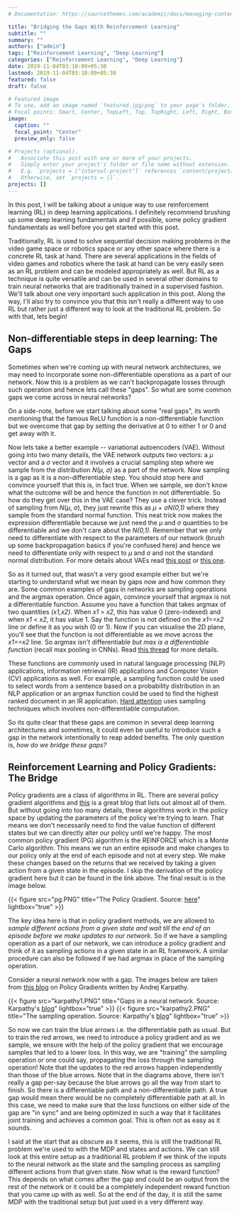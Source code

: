 ```yaml
---
# Documentation: https://sourcethemes.com/academic/docs/managing-content/

title: "Bridging the Gaps With Reinforcement Learning"
subtitle: ""
summary: ""
authors: ["admin"]
tags: ["Reinforcement Learning", "Deep Learning"]
categories: ["Reinforcement Learning", "Deep Learning"]
date: 2019-11-04T03:10:09+05:30
lastmod: 2019-11-04T03:10:09+05:30
featured: false
draft: false

# Featured image
# To use, add an image named `featured.jpg/png` to your page's folder.
# Focal points: Smart, Center, TopLeft, Top, TopRight, Left, Right, BottomLeft, Bottom, BottomRight.
image:
  caption: ""
  focal_point: "Center"
  preview_only: false

# Projects (optional).
#   Associate this post with one or more of your projects.
#   Simply enter your project's folder or file name without extension.
#   E.g. `projects = ["internal-project"]` references `content/project/deep-learning/index.md`.
#   Otherwise, set `projects = []`.
projects: []
---
```

In this post, I will be talking about a unique way to use reinforcement learning (RL) in deep learning applications. I definitely recommend brushing up some deep learning fundamentals and if possible, some policy gradient fundamentals as well before you get started with this post.

Traditionally, RL is used to solve sequential decision making problems in the video game space or robotics space or any other space where there is a concrete RL task at hand. There are several applications in the fields of video games and robotics where the task at hand can be very easily seen as an RL problem and can be modeled appropriately as well. But RL as a technique is quite versatile and can be used in several other domains to train neural networks that are traditionally trained in a supervised fashion. We'll talk about one very important such application in this post. Along the way, I'll also try to convince you that this isn't really a different way to use RL but rather just a different way to look at the traditional RL problem. So with that, lets begin!

## Non-differentiable steps in deep learning: The Gaps

Sometimes when we're coming up with neural network architectures, we may need to incorporate some non-differentiable operations as a part of our network. Now this is a problem as we can't backpropagate losses through such operation and hence lets call these "gaps". So what are some common gaps we come across in neural networks?

On a side-note, before we start talking about some "real gaps", its worth mentioning that the famous ReLU function is a non-differentiable function but we overcome that gap by setting the derivative at 0 to either 1 or 0 and get away with it. 

Now lets take a better example -- variational autoencoders (VAE). Without going into two many details, the VAE network outputs two vectors: a $\mu$ vector and a $\sigma$ vector and it involves a crucial sampling step where we sample from the distribution _N($\mu$, $\sigma$)_ as a part of the network. Now sampling is a gap as it is a non-differentiable step. You should stop here and convince yourself that this is, in fact true. When we sample, we don't know what the outcome will be and hence the function in not differentiable. So how do they get over this in the VAE case? They use a clever trick.
Instead of sampling from _N_($\mu$, $\sigma$), they just rewrite this as $\mu$ + $\sigma$_N(0,1)_ where they sample from the standard normal function. This neat trick now makes the expression differentiable because we just need the $\mu$ and $\sigma$ quantities to be differentiable and we don't care about the _N(0,1)_. Remember that we only need to differentiate with respect to the parameters of our network (brush up some backpropagation basics if you're confused here) and hence we need to differentiate only with respect to $\mu$ and $\sigma$ and not the standard normal distribution. For more details about VAEs read [this post](https://towardsdatascience.com/intuitively-understanding-variational-autoencoders-1bfe67eb5daf) or [this one](https://towardsdatascience.com/understanding-variational-autoencoders-vaes-f70510919f73).

So as it turned out, that wasn't a very good example either but we're starting to understand what we mean by gaps now and how common they are. Some common examples of gaps in networks are sampling operations and the argmax operation. Once again, convince yourself that argmax is not a differentiable function. Assume you have a function that takes argmax of two quantities _(x1,x2)_. When _x1_ > _x2_, this has value 0 (zero-indexed) and when _x1_ < _x2_, it has value 1. Say the function is not defined on the _x1==x2_ line or define it as you wish (0 or 1). Now if you can visualise the 2D plane, you'll see that the function is not differentiable as we move across the _x1==x2_ line. So argmax isn't differentiable _but max is a differentiable function_ (recall max pooling in CNNs). Read [this thread](https://www.reddit.com/r/MachineLearning/comments/4e2get/argmax_differentiable/) for more details.

These functions are commonly used in natural language processing (NLP) applications, information retrieval (IR) applications and Computer Vision (CV) applications as well. For example, a sampling function could be used to select words from a sentence based on a probability distribution in an NLP application or an argmax function could be used to find the highest ranked document in an IR application. [Hard attention](https://jhui.github.io/2017/03/15/Soft-and-hard-attention/) uses sampling techniques which involves non-differentiable computation.

So its quite clear that these gaps are common in several deep learning architectures and sometimes, it could even be useful to introduce such a gap in the network intentionally to reap added benefits. The only question is, _how do we bridge these gaps?_

## Reinforcement Learning and Policy Gradients: The Bridge

Policy gradients are a class of algorithms in RL. There are several policy gradient algorithms and [this](https://lilianweng.github.io/lil-log/2018/04/08/policy-gradient-algorithms.html) is a great blog that lists out almost all of them. But without going into too many details, these algorithms work in the policy space by updating the parameters of the policy we're trying to learn. That means we don't necessarily need to find the value function of different states but we can directly alter our policy until we're happy. 
The most common policy gradient (PG) algorithm is the REINFORCE which is a Monte Carlo algorithm. This means we run an entire episode and make changes to our policy only at the end of each episode and not at every step. We make these changes based on the returns that we received by taking a given action from a given state in the episode. I skip the derivation of the policy gradient here but it can be found in the link above. The final result is in the image below.

{{< figure src="pg.PNG" title="The Policy Gradient. Source: [here](https://medium.com/@thechrisyoon/deriving-policy-gradients-and-implementing-reinforce-f887949bd63)" lightbox="true" >}}

The key idea here is that in policy gradient methods, we are allowed to _sample different actions from a given state and wait till the end of an episode before we make updates to our network_. So if we have a sampling operation as a part of our network, we can introduce a policy gradient and think of it as sampling actions in a given state in an RL framework. A similar procedure can also be followed if we had argmax in place of the sampling operation.

Consider a neural network now with a gap. The images below are taken from [this blog](http://karpathy.github.io/2016/05/31/rl/) on Policy Gradients written by Andrej Karpathy.

{{< figure src="karpathy1.PNG" title="Gaps in a neural network. Source: Karpathy's [blog](http://karpathy.github.io/2016/05/31/rl/)" lightbox="true" >}}
{{< figure src="karpathy2.PNG" title="The sampling operation. Source: Karpathy's [blog](http://karpathy.github.io/2016/05/31/rl/)" lightbox="true" >}}

So now we can train the blue arrows i.e. the differentiable path as usual. But to train the red arrows, we need to introduce a policy gradient and as we sample, we ensure with the help of the policy gradient that we encourage samples that led to a lower loss. In this way, we are "training" the sampling operation or one could say, propagating the loss through the sampling operation! Note that the updates to the red arrows happen independently than those of the blue arrows.
Note that in the diagrams above, there isn't really a gap per-say because the blue arrows go all the way from start to finish. So there is a differentiable path and a non-differentiable path. A true gap would mean there would be no completely differentiable path at all. In this case, we need to make sure that the loss functions on either side of the gap are "in sync" and are being optimized in such a way that it facilitates joint training and achieves a common goal. This is often not as easy as it sounds.

I said at the start that as obscure as it seems, this is still the traditional RL problem we're used to with the MDP and states and actions. We can still look at this entire setup as a traditional RL problem if we think of the inputs to the neural network as the state and the sampling process as sampling different actions from that given state. Now what is the reward function? This depends on what comes after the gap and could be an output from the rest of the network or it could be a completely independent reward function that you came up with as well. So at the end of the day, it is still the same MDP with the traditional setup but just used in a very different way. 










